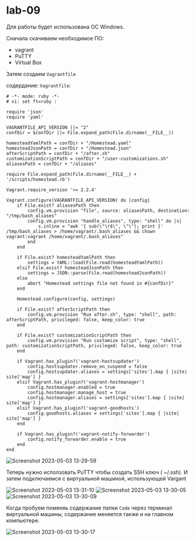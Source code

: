 # lab-09

Для работы будет использована ОС Windows.

Сначала скачиваем необходимое ПО:
- vagrant
- PuTTY
- Virtual Box

Затем создаем `Vagrantfile`

содердание: `Vagrantfile`:
```
# -*- mode: ruby -*-
# vi: set ft=ruby :

require 'json'
require 'yaml'

VAGRANTFILE_API_VERSION ||= "2"
confDir = $confDir ||= File.expand_path(File.dirname(__FILE__))

homesteadYamlPath = confDir + "/Homestead.yaml"
homesteadJsonPath = confDir + "/Homestead.json"
afterScriptPath = confDir + "/after.sh"
customizationScriptPath = confDir + "/user-customizations.sh"
aliasesPath = confDir + "/aliases"

require File.expand_path(File.dirname(__FILE__) + '/scripts/homestead.rb')

Vagrant.require_version '>= 2.2.4'

Vagrant.configure(VAGRANTFILE_API_VERSION) do |config|
    if File.exist? aliasesPath then
        config.vm.provision "file", source: aliasesPath, destination: "/tmp/bash_aliases"
        config.vm.provision "handle_aliases", type: "shell" do |s|
            s.inline = "awk '{ sub(\"\r$\", \"\"); print }' /tmp/bash_aliases > /home/vagrant/.bash_aliases && chown vagrant:vagrant /home/vagrant/.bash_aliases"
        end
    end

    if File.exist? homesteadYamlPath then
        settings = YAML::load(File.read(homesteadYamlPath))
    elsif File.exist? homesteadJsonPath then
        settings = JSON::parse(File.read(homesteadJsonPath))
    else
        abort "Homestead settings file not found in #{confDir}"
    end

    Homestead.configure(config, settings)

    if File.exist? afterScriptPath then
        config.vm.provision "Run after.sh", type: "shell", path: afterScriptPath, privileged: false, keep_color: true
    end

    if File.exist? customizationScriptPath then
        config.vm.provision "Run customize script", type: "shell", path: customizationScriptPath, privileged: false, keep_color: true
    end

    if Vagrant.has_plugin?('vagrant-hostsupdater')
        config.hostsupdater.remove_on_suspend = false
        config.hostsupdater.aliases = settings['sites'].map { |site| site['map'] }
    elsif Vagrant.has_plugin?('vagrant-hostmanager')
        config.hostmanager.enabled = true
        config.hostmanager.manage_host = true
        config.hostmanager.aliases = settings['sites'].map { |site| site['map'] }
    elsif Vagrant.has_plugin?('vagrant-goodhosts')
        config.goodhosts.aliases = settings['sites'].map { |site| site['map'] }
    end

    if Vagrant.has_plugin?('vagrant-notify-forwarder')
        config.notify_forwarder.enable = true
    end
end
```
![Screenshot 2023-05-03 13-29-59](https://user-images.githubusercontent.com/125737299/235969195-b0ceb67d-4e26-46ec-9b02-f7c2756534fa.png)

Теперь нужно исползовать PuTTY чтобы создать SSH ключ ( ~/.ssh). И затем подключаемся с виртуальной машиной, использующей Vargant

![Screenshot 2023-05-03 13-31-10](https://user-images.githubusercontent.com/125737299/235969995-462ecafc-d639-44c3-b27a-db626fd5da80.png)
![Screenshot 2023-05-03 13-30-05](https://user-images.githubusercontent.com/125737299/235969657-d981893d-ea2f-4141-bb49-6563b66682cb.png)
![Screenshot 2023-05-03 13-30-09](https://user-images.githubusercontent.com/125737299/235969667-5e3fc1dc-2992-482e-9f9f-e8a39bb33aef.png)

Когда пробуем поменяь содержание папки `Code` через терминал виртуальной машины, содержание меняется также и на главном компьютере.

![Screenshot 2023-05-03 13-30-17](https://user-images.githubusercontent.com/125737299/235969932-e289f5ce-3f29-4989-9c41-0d190cf98539.png)

